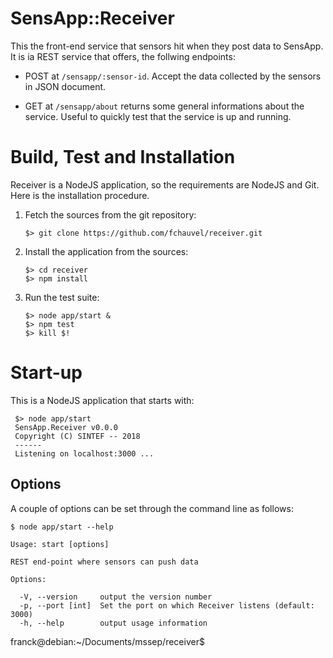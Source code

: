 # SensApp::Receiver

This the front-end service that sensors hit when they post data to
SensApp. It is ia REST service that offers, the follwing endpoints:

 * POST at `/sensapp/:sensor-id`. Accept the data collected by the
   sensors in JSON document.

 * GET at `/sensapp/about` returns some general informations about the
   service. Useful to quickly test that the service is up and running.


# Build, Test and Installation

Receiver is a NodeJS application, so the requirements are NodeJS and
Git. Here is the installation procedure.

 1. Fetch the sources from the git repository:

		$> git clone https://github.com/fchauvel/receiver.git

 2. Install the application from the sources:

		$> cd receiver
		$> npm install

 3. Run the test suite:

		$> node app/start &
		$> npm test
		$> kill $!

# Start-up

This is a NodeJS application that starts with:

     $> node app/start
     SensApp.Receiver v0.0.0
     Copyright (C) SINTEF -- 2018
     ------
     Listening on localhost:3000 ...
	 
## Options

A couple of options can be set through the command line as follows:

	$ node app/start --help
	
	Usage: start [options]

	REST end-point where sensors can push data

	Options:

	  -V, --version     output the version number
      -p, --port [int]  Set the port on which Receiver listens (default: 3000)
      -h, --help        output usage information

franck@debian:~/Documents/mssep/receiver$ 

